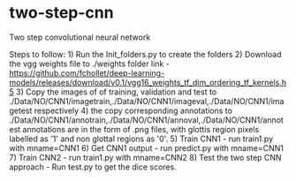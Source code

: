 # two-step-cnn
Two step convolutional neural network 

Steps to follow:
    1) Run the Init_folders.py to create the folders
    2) Download the vgg weights file to ./weights folder 
          link - https://github.com/fchollet/deep-learning-models/releases/download/v0.1/vgg16_weights_tf_dim_ordering_tf_kernels.h5
    3) Copy the images of of training, validation and test to ./Data/NO/CNN1/imagetrain,./Data/NO/CNN1/imageval,./Data/NO/CNN1/imagetest respectively
    4) the copy corresponding annotations to ./Data/NO/CNN1/annotrain,./Data/NO/CNN1/annoval,./Data/NO/CNN1/annotest
          annotations are in the form of .png files, with glottis region pixels labelled as '1' and non glottal regions as '0'.
    5) Train CNN1 - run train1.py with mname=CNN1
    6) Get CNN1 output - run predict.py with mname=CNN1 
    7) Train CNN2 - run train1.py with mname=CNN2
    8) Test the two step CNN approach - Run test.py to get the dice scores.

